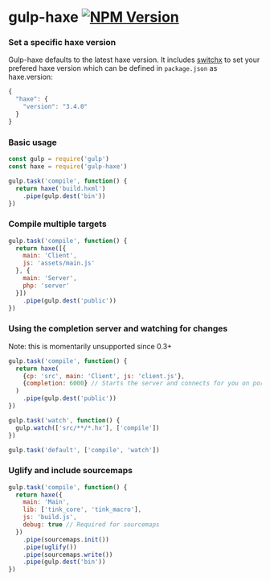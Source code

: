 # gulp-haxe [![NPM Version](https://img.shields.io/npm/v/gulp-haxe.svg)](https://www.npmjs.com/package/gulp-haxe)

### Set a specific haxe version

Gulp-haxe defaults to the latest haxe version. It includes [switchx](https://github.com/lix-pm/switchx) to set your prefered haxe version which can be defined in `package.json` as haxe.version:

```javascript
{
  "haxe": {
    "version": "3.4.0"
  }
}
```

### Basic usage

```javascript
const gulp = require('gulp')
const haxe = require('gulp-haxe')

gulp.task('compile', function() {
  return haxe('build.hxml')
    .pipe(gulp.dest('bin'))
})
```

### Compile multiple targets

```javascript
gulp.task('compile', function() {
  return haxe([{
    main: 'Client',
    js: 'assets/main.js'
  }, {
    main: 'Server',
    php: 'server'
  }])
    .pipe(gulp.dest('public'))
})
```

### Using the completion server and watching for changes

Note: this is momentarily unsupported since 0.3+

```javascript
gulp.task('compile', function() {
  return haxe(
    {cp: 'src', main: 'Client', js: 'client.js'},
    {completion: 6000} // Starts the server and connects for you on port 6000
  )
    .pipe(gulp.dest('public'))
})

gulp.task('watch', function() {
  gulp.watch(['src/**/*.hx'], ['compile'])
})

gulp.task('default', ['compile', 'watch'])
```

### Uglify and include sourcemaps

```javascript
gulp.task('compile', function() {
  return haxe({
    main: 'Main', 
    lib: ['tink_core', 'tink_macro'], 
    js: 'build.js',
    debug: true // Required for sourcemaps
  })
    .pipe(sourcemaps.init())
    .pipe(uglify())
    .pipe(sourcemaps.write())
    .pipe(gulp.dest('bin'))
})
```
